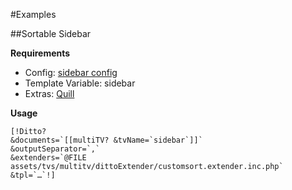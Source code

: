 #Examples

##Sortable Sidebar

**Requirements**

- Config: [sidebar config](https://github.com/Jako/multiTV/blob/master/assets/tvs/multitv/configs/sidebar.config.inc.php)
- Template Variable: sidebar
- Extras: [Quill](http://modx.com/extras/package/quill)

**Usage**

```
[!Ditto?
&documents=`[[multiTV? &tvName=`sidebar`]]`
&outputSeparator=`,`
&extenders=`@FILE assets/tvs/multitv/dittoExtender/customsort.extender.inc.php`
&tpl=`…`!]
```

<!-- Piwik -->
<script type="text/javascript">
  var _paq = _paq || [];
  _paq.push(['trackPageView']);
  _paq.push(['enableLinkTracking']);
  (function() {
    var u="//piwik.partout.info/";
    _paq.push(['setTrackerUrl', u+'piwik.php']);
    _paq.push(['setSiteId', 12]);
    var d=document, g=d.createElement('script'), s=d.getElementsByTagName('script')[0];
    g.type='text/javascript'; g.async=true; g.defer=true; g.src=u+'piwik.js'; s.parentNode.insertBefore(g,s);
  })();
</script>
<noscript><p><img src="//piwik.partout.info/piwik.php?idsite=12" style="border:0;" alt="" /></p></noscript>
<!-- End Piwik Code -->
